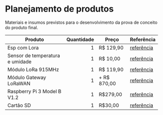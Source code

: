 # Planejamento de produtos

Materiais e insumos previstos para o desenvolvimento da prova de conceito do produto final.

|Produto|Quantidade|Preço |Referência|
|-|-:|-|-|
| Esp com Lora | 1 | R$ 129,90 | [referência](https://produto.mercadolivre.com.br/MLB-1500470400-placa-lora-esp32-display-oled-wifi-bluetooth-868-915mhz-_JM?matt_tool=79246729&matt_word=&matt_source=google&matt_campaign_id=6542746973&matt_ad_group_id=82254694281&matt_match_type=&matt_network=u&matt_device=c&matt_creative=385099301982&matt_keyword=&matt_ad_position=&matt_ad_type=&matt_merchant_id=109865454&matt_product_id=MLB1500470400&matt_product_partition_id=472057081367&matt_target_id=pla-472057081367&gclid=CjwKCAiAiML-BRAAEiwAuWVggmP5Dv2fEFCHnWwBMDuUwymyeozXr5sTsbmJBVtBKGfIgd71ToMJSxoCv0cQAvD_BwE)
| Sensor de temperatura e umidade | 1 | R$ 10,00 | [referência](https://www.curtocircuito.com.br/sensor-temperatura-dht11.html)|
| Módulo LoRa 915MHz| 1 | R$ 119,90 | [referência](https://www.filipeflop.com/produto/modulo-rf-wireless-lora-433mhz/?utm_source=google&utm_medium=organic&utm_campaign=shopping&utm_content=surfaces_across_google&gclid=CjwKCAiA1eKBBhBZEiwAX3gqlxXzIP39DKh03zxWhUevQS3iXpzUjxJTk3ASUhAs27f-xsUqPHf9lRoCmRcQAvD_BwE)
| Módulo Gateway LoRaWAN | 1 | + R$ 870,00 | [referência](http://lojarf.commercesuite.com.br/risinghf/wireless-module/rhf0m301-lora-gateway-and-concentrator-module)
| Raspberry Pi 3 Model B V1.2 | 1 | R$279,00 | [referência](https://www.amazon.com.br/Placa-Raspberry-Quadcore-1-2ghz-Bluetooth/dp/B01CD5VC92)
|Cartão SD | 1 | R$30,00 | [referência](https://www.amazon.com.br/Cart%C3%A3o-Ultra-SanDisk-Cart%C3%B5es-Branco/dp/B0749WVNYG/ref=sr_1_5?adgrpid=84153901147&dchild=1&gclid=CjwKCAiA1eKBBhBZEiwAX3gqlwswWel2wvKdJRoNT2w-3D9wu2fXmohjnbLPOPgQoBrxE0KNLvHn0BoCH5sQAvD_BwE&hvadid=426015561764&hvdev=c&hvlocphy=1032011&hvnetw=g&hvqmt=e&hvrand=13993598398614484604&hvtargid=kwd-339422250692&hydadcr=5623_11235125&keywords=cart%C3%A3o+sd+8gb&qid=1614368032&sr=8-5&tag=hydrbrgk-20)

